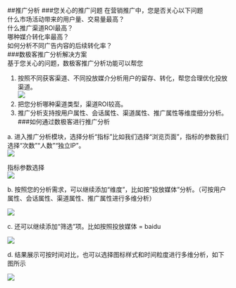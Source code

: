 ##推广分析
###您关心的推广问题
在营销推广中，您是否关心以下问题  
什么市场活动带来的用户量、交易量最高？  
什么推广渠道ROI最高？  
哪种媒介转化率最高？  
如何分析不同广告内容的后续转化率？  
###数极客推广分析解决方案  
基于您关心的问题，数极客推广分析功能可以帮您  
1. 按照不同获客渠道、不同投放媒介分析用户的留存、转化，帮您合理优化投放渠道。  
![](http://www.shujike.com/docsimg/推广分析解决方案1.jpg)  
2. 把您分析哪种渠道类型，渠道ROI较高。  
3. 推广分析支持按用户属性、会话属性、渠道属性、推广属性等维度细分分析。  
###如何通过数极客进行推广分析  

a.	进入推广分析模块，选择分析“指标”比如我们选择“浏览页面”，指标的参数我们选择“次数”“人数”“独立IP”。  
![](http://www.shujike.com/docsimg/推广分析解决方案2.jpg)  

指标参数选择  
![](http://www.shujike.com/docsimg/推广分析解决方案3.jpg)  

b.	按照您的分析需求，可以继续添加“维度”，比如按“投放媒体”分析。（可按用户属性、会话属性、渠道属性、推广属性进行多维分析）  

![](http://www.shujike.com/docsimg/推广分析解决方案4.jpg)  

c.	还可以继续添加“筛选”项。比如按照投放媒体 = baidu   

![](http://www.shujike.com/docsimg/推广分析解决方案5.jpg)

d.	结果展示可按时间对比，也可以选择图标样式和时间粒度进行多维分析，如下图所示  

![](http://www.shujike.com/docsimg/推广分析解决方案6.jpg)  
